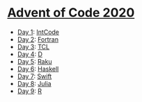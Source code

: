 # [Advent of Code 2020](https://adventofcode.com/2020/)

  * [Day 1](day1/README.md): [IntCode](https://esolangs.org/wiki/Intcode)
  * [Day 2](day2/README.md): [Fortran](https://en.wikipedia.org/wiki/Fortran)
  * [Day 3](day3/README.md): [TCL](https://en.wikipedia.org/wiki/Tcl)
  * [Day 4](day4/README.md): [D](https://en.wikipedia.org/wiki/D_(programming_language))
  * [Day 5](day5/README.md): [Raku](https://en.wikipedia.org/wiki/Raku_(programming_language))
  * [Day 6](day6/README.md): [Haskell](https://en.wikipedia.org/wiki/Haskell_(programming_language))
  * [Day 7](day7/README.md): [Swift](https://en.wikipedia.org/wiki/Swift_(programming_language))
  * [Day 8](day8/README.md): [Julia](https://en.wikipedia.org/wiki/Julia_(programming_language))
  * [Day 9](day9/README.md): [R](https://en.wikipedia.org/wiki/R_(programming_language))